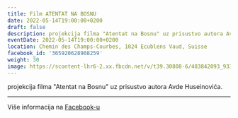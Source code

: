 ```yaml
---
title: Film ATENTAT NA BOSNU
date: 2022-05-14T19:00:00+0200
draft: false
description: projekcija filma "Atentat na Bosnu" uz prisustvo autora Avde Huseinovića.
eventDate: 2022-05-14T19:00:00+0200
location: Chemin des Champs-Courbes, 1024 Ecublens Vaud, Suisse
facebook_id: '365920628908259'
weight: 30
image: https://scontent-lhr6-2.xx.fbcdn.net/v/t39.30808-6/483842093_9330013443761058_8599832410174975788_n.jpg?_nc_cat=104&ccb=1-7&_nc_sid=9e60e4&_nc_ohc=CtrPAUfdbfEQ7kNvwFgJ1Yg&_nc_oc=AdlSI08uh_neYwqY92XnY1UW8K3HYA9RFfZ5NC0_g3mnZgIqDd61ZDr8BYgVgX9x7QU&_nc_zt=23&_nc_ht=scontent-lhr6-2.xx&edm=ABTKTjYEAAAA&_nc_gid=nsGYgEeDIW53htKRMyF1FA&oh=00_AfNN9BRB7WQbu5H2MLvhrEwjAhHVfyVMNEbO_YljN4vKVw&oe=685E8A53
---
```


projekcija filma "Atentat na Bosnu" uz prisustvo autora Avde Huseinovića.

---

Više informacija na [Facebook-u](https://facebook.com/events/365920628908259)